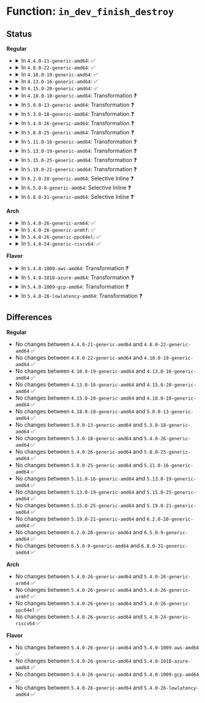 # Function: <code>in_dev_finish_destroy</code>

## Status
<b>Regular</b>
<ul>
<li>
<details>
<summary>In <code>4.4.0-21-generic-amd64</code>: ✅</summary>

```c
void in_dev_finish_destroy(struct in_device * idev)
```

```json
{
  "name": "in_dev_finish_destroy",
  "collision_type": "Unique Global",
  "inline_type": "No",
  "funcs": [
    {
      "addr": 18446744071586772704,
      "name": "in_dev_finish_destroy",
      "external": true,
      "loc": "net/ipv4/devinet.c:215",
      "file": "net/ipv4/devinet.c",
      "inline": "seen, unknown",
      "caller_inline": [],
      "caller_func": [
        "net/ipv4/devinet.c:inetdev_init",
        "net/ipv4/devinet.c:in_dev_rcu_put",
        "net/ipv4/devinet.c:inet_rcu_free_ifa",
        "net/ipv4/igmp.c:ip_mc_inc_group",
        "net/ipv4/igmp.c:igmpv3_clear_delrec",
        "net/ipv4/igmp.c:igmp_gq_timer_expire",
        "net/ipv4/igmp.c:igmp_ifc_timer_expire",
        "net/ipv4/igmp.c:igmp_ifc_timer_expire"
      ]
    }
  ],
  "symbols": [
    {
      "addr": 18446744071586772704,
      "name": "in_dev_finish_destroy",
      "section": ".text",
      "bind": "STB_GLOBAL",
      "size": 132
    }
  ]
}
```
</details>
</li>
<li>
<details>
<summary>In <code>4.8.0-22-generic-amd64</code>: ✅</summary>

```c
void in_dev_finish_destroy(struct in_device * idev)
```

```json
{
  "name": "in_dev_finish_destroy",
  "collision_type": "Unique Global",
  "inline_type": "No",
  "funcs": [
    {
      "addr": 18446744071587220608,
      "name": "in_dev_finish_destroy",
      "external": true,
      "loc": "net/ipv4/devinet.c:215",
      "file": "net/ipv4/devinet.c",
      "inline": "seen, unknown",
      "caller_inline": [],
      "caller_func": [
        "net/ipv4/devinet.c:in_dev_rcu_put",
        "net/ipv4/devinet.c:inetdev_init",
        "net/ipv4/devinet.c:inet_rcu_free_ifa",
        "net/ipv4/igmp.c:ip_mc_inc_group",
        "net/ipv4/igmp.c:igmpv3_clear_delrec",
        "net/ipv4/igmp.c:igmp_ifc_timer_expire",
        "net/ipv4/igmp.c:igmp_ifc_timer_expire",
        "net/ipv4/igmp.c:igmp_gq_timer_expire"
      ]
    }
  ],
  "symbols": [
    {
      "addr": 18446744071587220608,
      "name": "in_dev_finish_destroy",
      "section": ".text",
      "bind": "STB_GLOBAL",
      "size": 132
    }
  ]
}
```
</details>
</li>
<li>
<details>
<summary>In <code>4.10.0-19-generic-amd64</code>: ✅</summary>

```c
void in_dev_finish_destroy(struct in_device * idev)
```

```json
{
  "name": "in_dev_finish_destroy",
  "collision_type": "Unique Global",
  "inline_type": "No",
  "funcs": [
    {
      "addr": 18446744071587421152,
      "name": "in_dev_finish_destroy",
      "external": true,
      "loc": "net/ipv4/devinet.c:215",
      "file": "net/ipv4/devinet.c",
      "inline": "seen, unknown",
      "caller_inline": [],
      "caller_func": [
        "net/ipv4/devinet.c:in_dev_rcu_put",
        "net/ipv4/devinet.c:inetdev_init",
        "net/ipv4/devinet.c:inet_rcu_free_ifa",
        "net/ipv4/igmp.c:igmpv3_clear_delrec",
        "net/ipv4/igmp.c:igmpv3_del_delrec",
        "net/ipv4/igmp.c:igmp_ifc_timer_expire",
        "net/ipv4/igmp.c:igmp_ifc_timer_expire",
        "net/ipv4/igmp.c:igmp_gq_timer_expire"
      ]
    }
  ],
  "symbols": [
    {
      "addr": 18446744071587421152,
      "name": "in_dev_finish_destroy",
      "section": ".text",
      "bind": "STB_GLOBAL",
      "size": 132
    }
  ]
}
```
</details>
</li>
<li>
<details>
<summary>In <code>4.13.0-16-generic-amd64</code>: ✅</summary>

```c
void in_dev_finish_destroy(struct in_device * idev)
```

```json
{
  "name": "in_dev_finish_destroy",
  "collision_type": "Unique Global",
  "inline_type": "No",
  "funcs": [
    {
      "addr": 18446744071587557584,
      "name": "in_dev_finish_destroy",
      "external": true,
      "loc": "net/ipv4/devinet.c:215",
      "file": "net/ipv4/devinet.c",
      "inline": "seen, unknown",
      "caller_inline": [],
      "caller_func": [
        "net/ipv4/devinet.c:in_dev_rcu_put",
        "net/ipv4/devinet.c:inetdev_init",
        "net/ipv4/devinet.c:inet_rcu_free_ifa",
        "net/ipv4/igmp.c:igmpv3_clear_delrec",
        "net/ipv4/igmp.c:igmpv3_del_delrec",
        "net/ipv4/igmp.c:igmp_ifc_timer_expire",
        "net/ipv4/igmp.c:igmp_ifc_timer_expire",
        "net/ipv4/igmp.c:igmp_gq_timer_expire"
      ]
    }
  ],
  "symbols": [
    {
      "addr": 18446744071587557584,
      "name": "in_dev_finish_destroy",
      "section": ".text",
      "bind": "STB_GLOBAL",
      "size": 102
    }
  ]
}
```
</details>
</li>
<li>
<details>
<summary>In <code>4.15.0-20-generic-amd64</code>: ✅</summary>

```c
void in_dev_finish_destroy(struct in_device * idev)
```

```json
{
  "name": "in_dev_finish_destroy",
  "collision_type": "Unique Global",
  "inline_type": "No",
  "funcs": [
    {
      "addr": 18446744071588080896,
      "name": "in_dev_finish_destroy",
      "external": true,
      "loc": "net/ipv4/devinet.c:221",
      "file": "net/ipv4/devinet.c",
      "inline": "seen, unknown",
      "caller_inline": [],
      "caller_func": [
        "net/ipv4/devinet.c:in_dev_rcu_put",
        "net/ipv4/devinet.c:inetdev_init",
        "net/ipv4/devinet.c:inet_rcu_free_ifa",
        "net/ipv4/igmp.c:igmpv3_clear_delrec",
        "net/ipv4/igmp.c:igmpv3_del_delrec",
        "net/ipv4/igmp.c:igmp_ifc_timer_expire",
        "net/ipv4/igmp.c:igmp_ifc_timer_expire",
        "net/ipv4/igmp.c:igmp_gq_timer_expire"
      ]
    }
  ],
  "symbols": [
    {
      "addr": 18446744071588080896,
      "name": "in_dev_finish_destroy",
      "section": ".text",
      "bind": "STB_GLOBAL",
      "size": 102
    }
  ]
}
```
</details>
</li>
<li>
<details>
<summary>In <code>4.18.0-10-generic-amd64</code>: Transformation ❓</summary>

```c
void in_dev_finish_destroy(struct in_device * idev)
```

```json
{
  "name": "in_dev_finish_destroy",
  "collision_type": "Unique Global",
  "inline_type": "No",
  "funcs": [
    {
      "addr": 0,
      "name": "in_dev_finish_destroy",
      "external": true,
      "loc": "net/ipv4/devinet.c:222",
      "file": "net/ipv4/devinet.c",
      "inline": "seen, unknown",
      "caller_inline": [],
      "caller_func": [
        "net/ipv4/devinet.c:in_dev_rcu_put",
        "net/ipv4/devinet.c:inetdev_init",
        "net/ipv4/devinet.c:inet_rcu_free_ifa",
        "net/ipv4/igmp.c:igmpv3_clear_delrec",
        "net/ipv4/igmp.c:igmpv3_del_delrec",
        "net/ipv4/igmp.c:igmp_ifc_timer_expire",
        "net/ipv4/igmp.c:igmp_ifc_timer_expire",
        "net/ipv4/igmp.c:igmp_gq_timer_expire"
      ]
    }
  ],
  "symbols": [
    {
      "addr": 18446744071588449966,
      "name": "in_dev_finish_destroy.cold.33",
      "section": ".text",
      "bind": "STB_LOCAL",
      "size": 20
    },
    {
      "addr": 18446744071588434256,
      "name": "in_dev_finish_destroy",
      "section": ".text",
      "bind": "STB_GLOBAL",
      "size": 84
    }
  ]
}
```
</details>
</li>
<li>
<details>
<summary>In <code>5.0.0-13-generic-amd64</code>: Transformation ❓</summary>

```c
void in_dev_finish_destroy(struct in_device * idev)
```

```json
{
  "name": "in_dev_finish_destroy",
  "collision_type": "Unique Global",
  "inline_type": "No",
  "funcs": [
    {
      "addr": 0,
      "name": "in_dev_finish_destroy",
      "external": true,
      "loc": "net/ipv4/devinet.c:232",
      "file": "net/ipv4/devinet.c",
      "inline": "seen, unknown",
      "caller_inline": [],
      "caller_func": [
        "net/ipv4/devinet.c:in_dev_rcu_put",
        "net/ipv4/devinet.c:inetdev_init",
        "net/ipv4/devinet.c:inet_rcu_free_ifa",
        "net/ipv4/igmp.c:igmpv3_clear_delrec",
        "net/ipv4/igmp.c:igmpv3_del_delrec",
        "net/ipv4/igmp.c:igmp_ifc_timer_expire",
        "net/ipv4/igmp.c:igmp_ifc_timer_expire",
        "net/ipv4/igmp.c:igmp_gq_timer_expire"
      ]
    }
  ],
  "symbols": [
    {
      "addr": 18446744071588643230,
      "name": "in_dev_finish_destroy.cold.36",
      "section": ".text",
      "bind": "STB_LOCAL",
      "size": 20
    },
    {
      "addr": 18446744071588626272,
      "name": "in_dev_finish_destroy",
      "section": ".text",
      "bind": "STB_GLOBAL",
      "size": 84
    }
  ]
}
```
</details>
</li>
<li>
<details>
<summary>In <code>5.3.0-18-generic-amd64</code>: Transformation ❓</summary>

```c
void in_dev_finish_destroy(struct in_device * idev)
```

```json
{
  "name": "in_dev_finish_destroy",
  "collision_type": "Unique Global",
  "inline_type": "No",
  "funcs": [
    {
      "addr": 0,
      "name": "in_dev_finish_destroy",
      "external": true,
      "loc": "net/ipv4/devinet.c:234",
      "file": "net/ipv4/devinet.c",
      "inline": "seen, unknown",
      "caller_inline": [],
      "caller_func": [
        "net/ipv4/devinet.c:in_dev_rcu_put",
        "net/ipv4/devinet.c:inetdev_init",
        "net/ipv4/devinet.c:inet_rcu_free_ifa",
        "net/ipv4/igmp.c:igmpv3_clear_delrec",
        "net/ipv4/igmp.c:igmpv3_del_delrec",
        "net/ipv4/igmp.c:igmp_ifc_timer_expire",
        "net/ipv4/igmp.c:igmp_ifc_timer_expire",
        "net/ipv4/igmp.c:igmp_gq_timer_expire"
      ]
    }
  ],
  "symbols": [
    {
      "addr": 18446744071589055471,
      "name": "in_dev_finish_destroy.cold",
      "section": ".text",
      "bind": "STB_LOCAL",
      "size": 58
    },
    {
      "addr": 18446744071589038528,
      "name": "in_dev_finish_destroy",
      "section": ".text",
      "bind": "STB_GLOBAL",
      "size": 87
    }
  ]
}
```
</details>
</li>
<li>
<details>
<summary>In <code>5.4.0-26-generic-amd64</code>: Transformation ❓</summary>

```c
void in_dev_finish_destroy(struct in_device * idev)
```

```json
{
  "name": "in_dev_finish_destroy",
  "collision_type": "Unique Global",
  "inline_type": "No",
  "funcs": [
    {
      "addr": 0,
      "name": "in_dev_finish_destroy",
      "external": true,
      "loc": "net/ipv4/devinet.c:234",
      "file": "net/ipv4/devinet.c",
      "inline": "seen, unknown",
      "caller_inline": [],
      "caller_func": [
        "net/ipv4/devinet.c:in_dev_rcu_put",
        "net/ipv4/devinet.c:inetdev_init",
        "net/ipv4/devinet.c:inet_rcu_free_ifa",
        "net/ipv4/igmp.c:igmpv3_clear_delrec",
        "net/ipv4/igmp.c:igmpv3_del_delrec",
        "net/ipv4/igmp.c:igmp_ifc_timer_expire",
        "net/ipv4/igmp.c:igmp_ifc_timer_expire",
        "net/ipv4/igmp.c:igmp_gq_timer_expire"
      ]
    }
  ],
  "symbols": [
    {
      "addr": 18446744071589279967,
      "name": "in_dev_finish_destroy.cold",
      "section": ".text",
      "bind": "STB_LOCAL",
      "size": 20
    },
    {
      "addr": 18446744071589263040,
      "name": "in_dev_finish_destroy",
      "section": ".text",
      "bind": "STB_GLOBAL",
      "size": 93
    }
  ]
}
```
</details>
</li>
<li>
<details>
<summary>In <code>5.8.0-25-generic-amd64</code>: Transformation ❓</summary>

```c
void in_dev_finish_destroy(struct in_device * idev)
```

```json
{
  "name": "in_dev_finish_destroy",
  "collision_type": "Unique Global",
  "inline_type": "No",
  "funcs": [
    {
      "addr": 0,
      "name": "in_dev_finish_destroy",
      "external": true,
      "loc": "net/ipv4/devinet.c:234",
      "file": "net/ipv4/devinet.c",
      "inline": "seen, unknown",
      "caller_inline": [],
      "caller_func": [
        "net/ipv4/devinet.c:in_dev_rcu_put",
        "net/ipv4/devinet.c:inetdev_init",
        "net/ipv4/devinet.c:inet_rcu_free_ifa",
        "net/ipv4/igmp.c:ip_mc_destroy_dev",
        "net/ipv4/igmp.c:igmpv3_clear_delrec",
        "net/ipv4/igmp.c:igmpv3_del_delrec",
        "net/ipv4/igmp.c:igmp_ifc_timer_expire",
        "net/ipv4/igmp.c:igmp_gq_timer_expire",
        "net/ipv4/igmp.c:igmpv3_send_cr"
      ]
    }
  ],
  "symbols": [
    {
      "addr": 18446744071590255555,
      "name": "in_dev_finish_destroy.cold",
      "section": ".text",
      "bind": "STB_LOCAL",
      "size": 20
    },
    {
      "addr": 18446744071590237728,
      "name": "in_dev_finish_destroy",
      "section": ".text",
      "bind": "STB_GLOBAL",
      "size": 93
    }
  ]
}
```
</details>
</li>
<li>
<details>
<summary>In <code>5.11.0-16-generic-amd64</code>: Transformation ❓</summary>

```c
void in_dev_finish_destroy(struct in_device * idev)
```

```json
{
  "name": "in_dev_finish_destroy",
  "collision_type": "Unique Global",
  "inline_type": "No",
  "funcs": [
    {
      "addr": 0,
      "name": "in_dev_finish_destroy",
      "external": true,
      "loc": "net/ipv4/devinet.c:234",
      "file": "net/ipv4/devinet.c",
      "inline": "seen, unknown",
      "caller_inline": [],
      "caller_func": [
        "net/ipv4/devinet.c:in_dev_rcu_put",
        "net/ipv4/devinet.c:inetdev_init",
        "net/ipv4/devinet.c:inet_rcu_free_ifa",
        "net/ipv4/igmp.c:igmpv3_clear_delrec",
        "net/ipv4/igmp.c:igmpv3_del_delrec",
        "net/ipv4/igmp.c:igmp_ifc_timer_expire",
        "net/ipv4/igmp.c:igmp_gq_timer_expire",
        "net/ipv4/igmp.c:igmpv3_send_cr"
      ]
    }
  ],
  "symbols": [
    {
      "addr": 18446744071591635051,
      "name": "in_dev_finish_destroy.cold",
      "section": ".text",
      "bind": "STB_LOCAL",
      "size": 20
    },
    {
      "addr": 18446744071590290240,
      "name": "in_dev_finish_destroy",
      "section": ".text",
      "bind": "STB_GLOBAL",
      "size": 93
    }
  ]
}
```
</details>
</li>
<li>
<details>
<summary>In <code>5.13.0-19-generic-amd64</code>: Transformation ❓</summary>

```c
void in_dev_finish_destroy(struct in_device * idev)
```

```json
{
  "name": "in_dev_finish_destroy",
  "collision_type": "Unique Global",
  "inline_type": "No",
  "funcs": [
    {
      "addr": 0,
      "name": "in_dev_finish_destroy",
      "external": true,
      "loc": "net/ipv4/devinet.c:234",
      "file": "net/ipv4/devinet.c",
      "inline": "seen, unknown",
      "caller_inline": [],
      "caller_func": [
        "net/ipv4/devinet.c:in_dev_rcu_put",
        "net/ipv4/devinet.c:inetdev_init",
        "net/ipv4/devinet.c:inet_rcu_free_ifa",
        "net/ipv4/igmp.c:igmpv3_clear_delrec",
        "net/ipv4/igmp.c:igmpv3_del_delrec",
        "net/ipv4/igmp.c:igmp_ifc_timer_expire",
        "net/ipv4/igmp.c:igmp_gq_timer_expire",
        "net/ipv4/igmp.c:igmpv3_send_cr"
      ]
    }
  ],
  "symbols": [
    {
      "addr": 18446744071591578431,
      "name": "in_dev_finish_destroy.cold",
      "section": ".text",
      "bind": "STB_LOCAL",
      "size": 20
    },
    {
      "addr": 18446744071590206096,
      "name": "in_dev_finish_destroy",
      "section": ".text",
      "bind": "STB_GLOBAL",
      "size": 93
    }
  ]
}
```
</details>
</li>
<li>
<details>
<summary>In <code>5.15.0-25-generic-amd64</code>: Transformation ❓</summary>

```c
void in_dev_finish_destroy(struct in_device * idev)
```

```json
{
  "name": "in_dev_finish_destroy",
  "collision_type": "Unique Global",
  "inline_type": "No",
  "funcs": [
    {
      "addr": 0,
      "name": "in_dev_finish_destroy",
      "external": true,
      "loc": "net/ipv4/devinet.c:234",
      "file": "net/ipv4/devinet.c",
      "inline": "seen, unknown",
      "caller_inline": [],
      "caller_func": [
        "net/ipv4/devinet.c:in_dev_rcu_put",
        "net/ipv4/devinet.c:inetdev_init",
        "net/ipv4/devinet.c:inet_rcu_free_ifa",
        "net/ipv4/igmp.c:igmpv3_clear_delrec",
        "net/ipv4/igmp.c:igmpv3_del_delrec",
        "net/ipv4/igmp.c:igmp_ifc_timer_expire",
        "net/ipv4/igmp.c:igmp_gq_timer_expire",
        "net/ipv4/igmp.c:igmpv3_send_cr"
      ]
    }
  ],
  "symbols": [
    {
      "addr": 18446744071592722791,
      "name": "in_dev_finish_destroy.cold",
      "section": ".text",
      "bind": "STB_LOCAL",
      "size": 20
    },
    {
      "addr": 18446744071590988112,
      "name": "in_dev_finish_destroy",
      "section": ".text",
      "bind": "STB_GLOBAL",
      "size": 98
    }
  ]
}
```
</details>
</li>
<li>
<details>
<summary>In <code>5.19.0-21-generic-amd64</code>: Transformation ❓</summary>

```c
void in_dev_finish_destroy(struct in_device * idev)
```

```json
{
  "name": "in_dev_finish_destroy",
  "collision_type": "Unique Global",
  "inline_type": "No",
  "funcs": [
    {
      "addr": 0,
      "name": "in_dev_finish_destroy",
      "external": true,
      "loc": "net/ipv4/devinet.c:237",
      "file": "net/ipv4/devinet.c",
      "inline": "seen, unknown",
      "caller_inline": [],
      "caller_func": [
        "net/ipv4/devinet.c:in_dev_rcu_put",
        "net/ipv4/devinet.c:inetdev_init",
        "net/ipv4/devinet.c:inet_rcu_free_ifa",
        "net/ipv4/igmp.c:igmpv3_clear_delrec",
        "net/ipv4/igmp.c:igmpv3_del_delrec",
        "net/ipv4/igmp.c:igmp_ifc_timer_expire",
        "net/ipv4/igmp.c:igmp_gq_timer_expire",
        "net/ipv4/igmp.c:igmpv3_send_cr"
      ]
    }
  ],
  "symbols": [
    {
      "addr": 18446744071594609076,
      "name": "in_dev_finish_destroy.cold",
      "section": ".text",
      "bind": "STB_LOCAL",
      "size": 20
    },
    {
      "addr": 18446744071592633200,
      "name": "in_dev_finish_destroy",
      "section": ".text",
      "bind": "STB_GLOBAL",
      "size": 104
    }
  ]
}
```
</details>
</li>
<li>
<details>
<summary>In <code>6.2.0-20-generic-amd64</code>: Selective Inline ❓</summary>

```c
void in_dev_finish_destroy(struct in_device * idev)
```

```json
{
  "name": "in_dev_finish_destroy",
  "collision_type": "Unique Global",
  "inline_type": "Selective",
  "funcs": [
    {
      "addr": 18446744071594500160,
      "name": "in_dev_finish_destroy",
      "external": true,
      "loc": "net/ipv4/devinet.c:245",
      "file": "net/ipv4/devinet.c",
      "inline": "not declared, inlined",
      "caller_inline": [],
      "caller_func": [
        "net/ipv4/devinet.c:inetdev_destroy",
        "net/ipv4/devinet.c:inetdev_init",
        "net/ipv4/devinet.c:inet_rcu_free_ifa",
        "net/ipv4/igmp.c:igmpv3_clear_delrec",
        "net/ipv4/igmp.c:igmpv3_del_delrec",
        "net/ipv4/igmp.c:igmp_ifc_timer_expire",
        "net/ipv4/igmp.c:igmp_gq_timer_expire",
        "net/ipv4/igmp.c:igmpv3_send_cr"
      ]
    }
  ],
  "symbols": [
    {
      "addr": 18446744071594500160,
      "name": "in_dev_finish_destroy",
      "section": ".text",
      "bind": "STB_GLOBAL",
      "size": 119
    }
  ]
}
```
</details>
</li>
<li>
<details>
<summary>In <code>6.5.0-9-generic-amd64</code>: Selective Inline ❓</summary>

```c
void in_dev_finish_destroy(struct in_device * idev)
```

```json
{
  "name": "in_dev_finish_destroy",
  "collision_type": "Unique Global",
  "inline_type": "Selective",
  "funcs": [
    {
      "addr": 18446744071594891776,
      "name": "in_dev_finish_destroy",
      "external": true,
      "loc": "net/ipv4/devinet.c:245",
      "file": "net/ipv4/devinet.c",
      "inline": "not declared, inlined",
      "caller_inline": [],
      "caller_func": [
        "net/ipv4/devinet.c:inetdev_destroy",
        "net/ipv4/devinet.c:inetdev_init",
        "net/ipv4/devinet.c:inet_rcu_free_ifa",
        "net/ipv4/igmp.c:igmpv3_clear_delrec",
        "net/ipv4/igmp.c:igmpv3_del_delrec",
        "net/ipv4/igmp.c:igmp_ifc_timer_expire",
        "net/ipv4/igmp.c:igmp_gq_timer_expire",
        "net/ipv4/igmp.c:igmpv3_send_cr"
      ]
    }
  ],
  "symbols": [
    {
      "addr": 18446744071594891776,
      "name": "in_dev_finish_destroy",
      "section": ".text",
      "bind": "STB_GLOBAL",
      "size": 119
    }
  ]
}
```
</details>
</li>
<li>
<details>
<summary>In <code>6.8.0-31-generic-amd64</code>: Selective Inline ❓</summary>

```c
void in_dev_finish_destroy(struct in_device * idev)
```

```json
{
  "name": "in_dev_finish_destroy",
  "collision_type": "Unique Global",
  "inline_type": "Selective",
  "funcs": [
    {
      "addr": 18446744071595703072,
      "name": "in_dev_finish_destroy",
      "external": true,
      "loc": "net/ipv4/devinet.c:245",
      "file": "net/ipv4/devinet.c",
      "inline": "not declared, inlined",
      "caller_inline": [],
      "caller_func": [
        "net/ipv4/devinet.c:inetdev_destroy",
        "net/ipv4/devinet.c:inetdev_init",
        "net/ipv4/devinet.c:inet_rcu_free_ifa",
        "net/ipv4/igmp.c:igmpv3_clear_delrec",
        "net/ipv4/igmp.c:igmpv3_del_delrec",
        "net/ipv4/igmp.c:igmp_ifc_timer_expire",
        "net/ipv4/igmp.c:igmp_gq_timer_expire",
        "net/ipv4/igmp.c:igmpv3_send_cr"
      ]
    }
  ],
  "symbols": [
    {
      "addr": 18446744071595703072,
      "name": "in_dev_finish_destroy",
      "section": ".text",
      "bind": "STB_GLOBAL",
      "size": 119
    }
  ]
}
```
</details>
</li>
</ul>
<b>Arch</b>
<ul>
<li>
<details>
<summary>In <code>5.4.0-26-generic-arm64</code>: ✅</summary>

```c
void in_dev_finish_destroy(struct in_device * idev)
```

```json
{
  "name": "in_dev_finish_destroy",
  "collision_type": "Unique Global",
  "inline_type": "No",
  "funcs": [
    {
      "addr": 18446603336502896048,
      "name": "in_dev_finish_destroy",
      "external": true,
      "loc": "net/ipv4/devinet.c:234",
      "file": "net/ipv4/devinet.c",
      "inline": "seen, unknown",
      "caller_inline": [],
      "caller_func": [
        "net/ipv4/devinet.c:in_dev_rcu_put",
        "net/ipv4/devinet.c:inetdev_init",
        "net/ipv4/devinet.c:inet_rcu_free_ifa",
        "net/ipv4/igmp.c:igmpv3_clear_delrec",
        "net/ipv4/igmp.c:igmpv3_del_delrec",
        "net/ipv4/igmp.c:igmp_ifc_timer_expire",
        "net/ipv4/igmp.c:igmp_ifc_timer_expire",
        "net/ipv4/igmp.c:igmp_gq_timer_expire"
      ]
    }
  ],
  "symbols": [
    {
      "addr": 18446603336502896048,
      "name": "in_dev_finish_destroy",
      "section": ".text",
      "bind": "STB_GLOBAL",
      "size": 156
    }
  ]
}
```
</details>
</li>
<li>
<details>
<summary>In <code>5.4.0-26-generic-armhf</code>: ✅</summary>

```c
void in_dev_finish_destroy(struct in_device * idev)
```

```json
{
  "name": "in_dev_finish_destroy",
  "collision_type": "Unique Global",
  "inline_type": "No",
  "funcs": [
    {
      "addr": 3235585520,
      "name": "in_dev_finish_destroy",
      "external": true,
      "loc": "net/ipv4/devinet.c:234",
      "file": "net/ipv4/devinet.c",
      "inline": "seen, unknown",
      "caller_inline": [],
      "caller_func": [
        "net/ipv4/devinet.c:in_dev_rcu_put",
        "net/ipv4/devinet.c:inetdev_init",
        "net/ipv4/devinet.c:inet_rcu_free_ifa",
        "net/ipv4/igmp.c:igmpv3_clear_delrec",
        "net/ipv4/igmp.c:igmpv3_del_delrec",
        "net/ipv4/igmp.c:igmp_ifc_timer_expire",
        "net/ipv4/igmp.c:igmp_ifc_timer_expire",
        "net/ipv4/igmp.c:igmp_gq_timer_expire"
      ]
    }
  ],
  "symbols": [
    {
      "addr": 3235585520,
      "name": "in_dev_finish_destroy",
      "section": ".text",
      "bind": "STB_GLOBAL",
      "size": 200
    }
  ]
}
```
</details>
</li>
<li>
<details>
<summary>In <code>5.4.0-26-generic-ppc64el</code>: ✅</summary>

```c
void in_dev_finish_destroy(struct in_device * idev)
```

```json
{
  "name": "in_dev_finish_destroy",
  "collision_type": "Unique Global",
  "inline_type": "No",
  "funcs": [
    {
      "addr": 13835058055296553744,
      "name": "in_dev_finish_destroy",
      "external": true,
      "loc": "net/ipv4/devinet.c:234",
      "file": "net/ipv4/devinet.c",
      "inline": "seen, unknown",
      "caller_inline": [],
      "caller_func": [
        "net/ipv4/devinet.c:in_dev_rcu_put",
        "net/ipv4/devinet.c:inetdev_init",
        "net/ipv4/devinet.c:inet_rcu_free_ifa",
        "net/ipv4/igmp.c:igmpv3_clear_delrec",
        "net/ipv4/igmp.c:igmpv3_del_delrec",
        "net/ipv4/igmp.c:igmp_ifc_timer_expire",
        "net/ipv4/igmp.c:igmp_ifc_timer_expire",
        "net/ipv4/igmp.c:igmp_gq_timer_expire"
      ]
    }
  ],
  "symbols": [
    {
      "addr": 13835058055296553744,
      "name": "in_dev_finish_destroy",
      "section": ".text",
      "bind": "STB_GLOBAL",
      "size": 200
    }
  ]
}
```
</details>
</li>
<li>
<details>
<summary>In <code>5.4.0-24-generic-riscv64</code>: ✅</summary>

```c
void in_dev_finish_destroy(struct in_device * idev)
```

```json
{
  "name": "in_dev_finish_destroy",
  "collision_type": "Unique Global",
  "inline_type": "No",
  "funcs": [
    {
      "addr": 18446743936278990138,
      "name": "in_dev_finish_destroy",
      "external": true,
      "loc": "net/ipv4/devinet.c:234",
      "file": "net/ipv4/devinet.c",
      "inline": "seen, unknown",
      "caller_inline": [],
      "caller_func": [
        "net/ipv4/devinet.c:in_dev_rcu_put",
        "net/ipv4/devinet.c:inetdev_init",
        "net/ipv4/devinet.c:inet_rcu_free_ifa",
        "net/ipv4/igmp.c:igmpv3_clear_delrec",
        "net/ipv4/igmp.c:igmpv3_del_delrec",
        "net/ipv4/igmp.c:igmp_ifc_timer_expire",
        "net/ipv4/igmp.c:igmp_ifc_timer_expire",
        "net/ipv4/igmp.c:igmp_gq_timer_expire"
      ]
    }
  ],
  "symbols": [
    {
      "addr": 18446743936278990138,
      "name": "in_dev_finish_destroy",
      "section": ".text",
      "bind": "STB_GLOBAL",
      "size": 144
    }
  ]
}
```
</details>
</li>
</ul>
<b>Flavor</b>
<ul>
<li>
<details>
<summary>In <code>5.4.0-1009-aws-amd64</code>: Transformation ❓</summary>

```c
void in_dev_finish_destroy(struct in_device * idev)
```

```json
{
  "name": "in_dev_finish_destroy",
  "collision_type": "Unique Global",
  "inline_type": "No",
  "funcs": [
    {
      "addr": 0,
      "name": "in_dev_finish_destroy",
      "external": true,
      "loc": "net/ipv4/devinet.c:234",
      "file": "net/ipv4/devinet.c",
      "inline": "seen, unknown",
      "caller_inline": [],
      "caller_func": [
        "net/ipv4/devinet.c:in_dev_rcu_put",
        "net/ipv4/devinet.c:inetdev_init",
        "net/ipv4/devinet.c:inet_rcu_free_ifa",
        "net/ipv4/igmp.c:igmpv3_clear_delrec",
        "net/ipv4/igmp.c:igmpv3_del_delrec",
        "net/ipv4/igmp.c:igmp_ifc_timer_expire",
        "net/ipv4/igmp.c:igmp_ifc_timer_expire",
        "net/ipv4/igmp.c:igmp_gq_timer_expire"
      ]
    }
  ],
  "symbols": [
    {
      "addr": 18446744071588886143,
      "name": "in_dev_finish_destroy.cold",
      "section": ".text",
      "bind": "STB_LOCAL",
      "size": 20
    },
    {
      "addr": 18446744071588869216,
      "name": "in_dev_finish_destroy",
      "section": ".text",
      "bind": "STB_GLOBAL",
      "size": 93
    }
  ]
}
```
</details>
</li>
<li>
<details>
<summary>In <code>5.4.0-1010-azure-amd64</code>: Transformation ❓</summary>

```c
void in_dev_finish_destroy(struct in_device * idev)
```

```json
{
  "name": "in_dev_finish_destroy",
  "collision_type": "Unique Global",
  "inline_type": "No",
  "funcs": [
    {
      "addr": 0,
      "name": "in_dev_finish_destroy",
      "external": true,
      "loc": "net/ipv4/devinet.c:234",
      "file": "net/ipv4/devinet.c",
      "inline": "seen, unknown",
      "caller_inline": [],
      "caller_func": [
        "net/ipv4/devinet.c:in_dev_rcu_put",
        "net/ipv4/devinet.c:inetdev_init",
        "net/ipv4/devinet.c:inet_rcu_free_ifa",
        "net/ipv4/igmp.c:igmpv3_clear_delrec",
        "net/ipv4/igmp.c:igmpv3_del_delrec",
        "net/ipv4/igmp.c:igmp_ifc_timer_expire",
        "net/ipv4/igmp.c:igmp_ifc_timer_expire",
        "net/ipv4/igmp.c:igmp_gq_timer_expire"
      ]
    }
  ],
  "symbols": [
    {
      "addr": 18446744071588598079,
      "name": "in_dev_finish_destroy.cold",
      "section": ".text",
      "bind": "STB_LOCAL",
      "size": 20
    },
    {
      "addr": 18446744071588581152,
      "name": "in_dev_finish_destroy",
      "section": ".text",
      "bind": "STB_GLOBAL",
      "size": 93
    }
  ]
}
```
</details>
</li>
<li>
<details>
<summary>In <code>5.4.0-1009-gcp-amd64</code>: Transformation ❓</summary>

```c
void in_dev_finish_destroy(struct in_device * idev)
```

```json
{
  "name": "in_dev_finish_destroy",
  "collision_type": "Unique Global",
  "inline_type": "No",
  "funcs": [
    {
      "addr": 0,
      "name": "in_dev_finish_destroy",
      "external": true,
      "loc": "net/ipv4/devinet.c:234",
      "file": "net/ipv4/devinet.c",
      "inline": "seen, unknown",
      "caller_inline": [],
      "caller_func": [
        "net/ipv4/devinet.c:in_dev_rcu_put",
        "net/ipv4/devinet.c:inetdev_init",
        "net/ipv4/devinet.c:inet_rcu_free_ifa",
        "net/ipv4/igmp.c:igmpv3_clear_delrec",
        "net/ipv4/igmp.c:igmpv3_del_delrec",
        "net/ipv4/igmp.c:igmp_ifc_timer_expire",
        "net/ipv4/igmp.c:igmp_ifc_timer_expire",
        "net/ipv4/igmp.c:igmp_gq_timer_expire"
      ]
    }
  ],
  "symbols": [
    {
      "addr": 18446744071589322527,
      "name": "in_dev_finish_destroy.cold",
      "section": ".text",
      "bind": "STB_LOCAL",
      "size": 20
    },
    {
      "addr": 18446744071589305600,
      "name": "in_dev_finish_destroy",
      "section": ".text",
      "bind": "STB_GLOBAL",
      "size": 93
    }
  ]
}
```
</details>
</li>
<li>
<details>
<summary>In <code>5.4.0-26-lowlatency-amd64</code>: Transformation ❓</summary>

```c
void in_dev_finish_destroy(struct in_device * idev)
```

```json
{
  "name": "in_dev_finish_destroy",
  "collision_type": "Unique Global",
  "inline_type": "No",
  "funcs": [
    {
      "addr": 0,
      "name": "in_dev_finish_destroy",
      "external": true,
      "loc": "net/ipv4/devinet.c:234",
      "file": "net/ipv4/devinet.c",
      "inline": "seen, unknown",
      "caller_inline": [],
      "caller_func": [
        "net/ipv4/devinet.c:in_dev_rcu_put",
        "net/ipv4/devinet.c:inetdev_init",
        "net/ipv4/devinet.c:inet_rcu_free_ifa",
        "net/ipv4/igmp.c:igmpv3_clear_delrec",
        "net/ipv4/igmp.c:igmpv3_del_delrec",
        "net/ipv4/igmp.c:igmp_ifc_timer_expire",
        "net/ipv4/igmp.c:igmp_ifc_timer_expire",
        "net/ipv4/igmp.c:igmp_gq_timer_expire"
      ]
    }
  ],
  "symbols": [
    {
      "addr": 18446744071589364399,
      "name": "in_dev_finish_destroy.cold",
      "section": ".text",
      "bind": "STB_LOCAL",
      "size": 20
    },
    {
      "addr": 18446744071589347312,
      "name": "in_dev_finish_destroy",
      "section": ".text",
      "bind": "STB_GLOBAL",
      "size": 93
    }
  ]
}
```
</details>
</li>
</ul>

## Differences
<b>Regular</b>
<ul>
<li>
No changes between <code>4.4.0-21-generic-amd64</code> and <code>4.8.0-22-generic-amd64</code> ✅
</li>
<li>
No changes between <code>4.8.0-22-generic-amd64</code> and <code>4.10.0-19-generic-amd64</code> ✅
</li>
<li>
No changes between <code>4.10.0-19-generic-amd64</code> and <code>4.13.0-16-generic-amd64</code> ✅
</li>
<li>
No changes between <code>4.13.0-16-generic-amd64</code> and <code>4.15.0-20-generic-amd64</code> ✅
</li>
<li>
No changes between <code>4.15.0-20-generic-amd64</code> and <code>4.18.0-10-generic-amd64</code> ✅
</li>
<li>
No changes between <code>4.18.0-10-generic-amd64</code> and <code>5.0.0-13-generic-amd64</code> ✅
</li>
<li>
No changes between <code>5.0.0-13-generic-amd64</code> and <code>5.3.0-18-generic-amd64</code> ✅
</li>
<li>
No changes between <code>5.3.0-18-generic-amd64</code> and <code>5.4.0-26-generic-amd64</code> ✅
</li>
<li>
No changes between <code>5.4.0-26-generic-amd64</code> and <code>5.8.0-25-generic-amd64</code> ✅
</li>
<li>
No changes between <code>5.8.0-25-generic-amd64</code> and <code>5.11.0-16-generic-amd64</code> ✅
</li>
<li>
No changes between <code>5.11.0-16-generic-amd64</code> and <code>5.13.0-19-generic-amd64</code> ✅
</li>
<li>
No changes between <code>5.13.0-19-generic-amd64</code> and <code>5.15.0-25-generic-amd64</code> ✅
</li>
<li>
No changes between <code>5.15.0-25-generic-amd64</code> and <code>5.19.0-21-generic-amd64</code> ✅
</li>
<li>
No changes between <code>5.19.0-21-generic-amd64</code> and <code>6.2.0-20-generic-amd64</code> ✅
</li>
<li>
No changes between <code>6.2.0-20-generic-amd64</code> and <code>6.5.0-9-generic-amd64</code> ✅
</li>
<li>
No changes between <code>6.5.0-9-generic-amd64</code> and <code>6.8.0-31-generic-amd64</code> ✅
</li>
</ul>
<b>Arch</b>
<ul>
<li>
No changes between <code>5.4.0-26-generic-amd64</code> and <code>5.4.0-26-generic-arm64</code> ✅
</li>
<li>
No changes between <code>5.4.0-26-generic-amd64</code> and <code>5.4.0-26-generic-armhf</code> ✅
</li>
<li>
No changes between <code>5.4.0-26-generic-amd64</code> and <code>5.4.0-26-generic-ppc64el</code> ✅
</li>
<li>
No changes between <code>5.4.0-26-generic-amd64</code> and <code>5.4.0-24-generic-riscv64</code> ✅
</li>
</ul>
<b>Flavor</b>
<ul>
<li>
No changes between <code>5.4.0-26-generic-amd64</code> and <code>5.4.0-1009-aws-amd64</code> ✅
</li>
<li>
No changes between <code>5.4.0-26-generic-amd64</code> and <code>5.4.0-1010-azure-amd64</code> ✅
</li>
<li>
No changes between <code>5.4.0-26-generic-amd64</code> and <code>5.4.0-1009-gcp-amd64</code> ✅
</li>
<li>
No changes between <code>5.4.0-26-generic-amd64</code> and <code>5.4.0-26-lowlatency-amd64</code> ✅
</li>
</ul>
